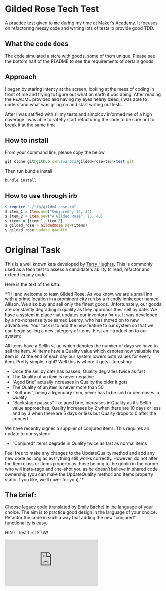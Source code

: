 # Gilded Rose Tech Test

A practice test given to me during my time at Maker's Academy. It focuses on refactoring messy code and writing lots of tests to provide good TDD. 

## What the code does

The code simulated a store with goods, some of them unique. Please see the bottom half of the README to see the requirements of certain goods. 

## Approach

I began by staring intently at the screen, looking at the mess of coding in front of me and trying to figure out what on earth it was doing. After reading the README provided and having my eyes nearly bleed, i was able to understand what was going on and start writing out tests. 

After i was satified with all my tests and simplcov informed me of a high coverage i was able to safetly start refactoring the code to be sure not to break it at the same time. 

## How to install 

From your command line, please copy the below

```ruby
git clone git@github.com:Swarbzz/gilded-rose-tech-test.git
```
Then run bundle install

```ruby
bundle install
```

## How to use through irb

```ruby
$ require "./lib/gilded_rose.rb"
$ item_1 = Item.new("Conjured", 14, 34)
$ item_2 = Item.new("A Gilded Rose", 15, 40)
$ items = [item_1, item_2]
$ gilded_rose = GildedRose.new(items)
$ gilded_rose.update_quality
```
# Original Task
This is a well known kata developed by [Terry Hughes](http://iamnotmyself.com/2011/02/13/refactor-this-the-gilded-rose-kata/). This is commonly used as a tech test to assess a candidate's ability to read, refactor and extend legacy code. 

Here is the text of the kata:

*"Hi and welcome to team Gilded Rose. As you know, we are a small inn with a prime location in a prominent city run by a friendly innkeeper named Allison. We also buy and sell only the finest goods. Unfortunately, our goods are constantly degrading in quality as they approach their sell by date. We have a system in place that updates our inventory for us. It was developed by a no-nonsense type named Leeroy, who has moved on to new adventures. Your task is to add the new feature to our system so that we can begin selling a new category of items. First an introduction to our system:

All items have a SellIn value which denotes the number of days we have to sell the item. All items have a Quality value which denotes how valuable the item is. At the end of each day our system lowers both values for every item. Pretty simple, right? Well this is where it gets interesting:

- Once the sell by date has passed, Quality degrades twice as fast
- The Quality of an item is never negative
- “Aged Brie” actually increases in Quality the older it gets
- The Quality of an item is never more than 50
- “Sulfuras”, being a legendary item, never has to be sold or decreases in Quality
- “Backstage passes”, like aged brie, increases in Quality as it’s SellIn value approaches; Quality increases by 2 when there are 10 days or less and by 3 when there are 5 days or less but Quality drops to 0 after the concert

We have recently signed a supplier of conjured items. This requires an update to our system:

* “Conjured” items degrade in Quality twice as fast as normal items

Feel free to make any changes to the UpdateQuality method and add any new code as long as everything still works correctly. However, do not alter the Item class or Items property as those belong to the goblin in the corner who will insta-rage and one-shot you as he doesn’t believe in shared code ownership (you can make the UpdateQuality method and Items property static if you like, we’ll cover for you)."*

## The brief:

Choose [legacy code](https://github.com/emilybache/GildedRose-Refactoring-Kata) (translated by Emily Bache) in the language of your choice. The aim is to practice good design in the language of your choice. Refactor the code in such a way that adding the new "conjured" functionality is easy.

HINT: Test first FTW!


![Tracking pixel](https://githubanalytics.herokuapp.com/course/individual_challenges/gilded_rose.md)